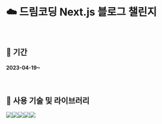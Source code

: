 # ☁️ 드림코딩 Next.js 블로그 챌린지

<br />

## 📅 기간

#### 2023-04-19~

<br />

## 🔧 사용 기술 및 라이브러리

<img src="https://img.shields.io/badge/react-61DAFB?style=for-the-badge&logo=react&logoColor=white"><img src="https://img.shields.io/badge/next.js-000000?style=for-the-badge&logo=next.js&logoColor=white"><img src="https://img.shields.io/badge/react.multi.carousel-5BA745?style=for-the-badge&logo=react.multi.carousel&logoColor=white"><img src="https://img.shields.io/badge/react.markdown-000000?style=for-the-badge&logo=react.markdown&logoColor=white"><img src="https://img.shields.io/badge/vercel-000000?style=for-the-badge&logo=vercel&logoColor=white">
